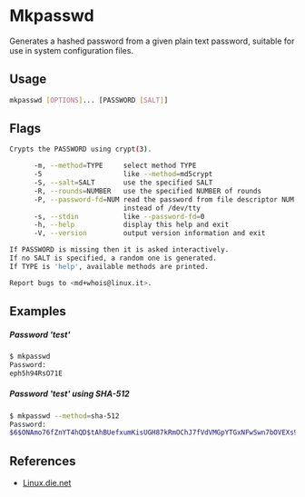 # Mkpasswd

Generates a hashed password from a given plain text password, suitable for use in system configuration files.

## Usage

```bash
mkpasswd [OPTIONS]... [PASSWORD [SALT]]
```

## Flags

```bash
Crypts the PASSWORD using crypt(3).

      -m, --method=TYPE     select method TYPE
      -5                    like --method=md5crypt
      -S, --salt=SALT       use the specified SALT
      -R, --rounds=NUMBER   use the specified NUMBER of rounds
      -P, --password-fd=NUM read the password from file descriptor NUM
                            instead of /dev/tty
      -s, --stdin           like --password-fd=0
      -h, --help            display this help and exit
      -V, --version         output version information and exit

If PASSWORD is missing then it is asked interactively.
If no SALT is specified, a random one is generated.
If TYPE is 'help', available methods are printed.

Report bugs to <md+whois@linux.it>.
```

## Examples

##### Password 'test'

```bash
$ mkpasswd
Password:
eph5h94RsO71E
```

##### Password 'test' using SHA-512

```bash
$ mkpasswd --method=sha-512
Password:
$6$ONAmo76fZnYT4hQD$tAhBUefxumKisUGH87kRmOChJ7fVdVMGpYTGxNFwSwn7bOVEXs9qIHY8TVqtAudc4xm3zOh5sIGloiQK/zWcZ1
```

## References

- [Linux.die.net](https://linux.die.net/man/1/mkpasswd)
